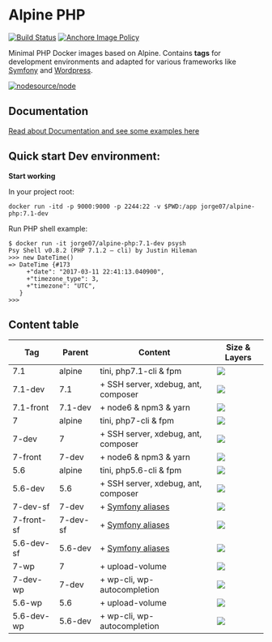 # Alpine PHP 
[![Build Status](https://travis-ci.org/jorge07/alpine-php.svg?branch=master)](https://travis-ci.org/jorge07/alpine-php) [![Anchore Image Policy](https://anchore.io/service/badges/policy/fb3efc7a464467f4f3a069d7dfc2124c21b89e93f8cb9ec4afd101aec3b8767e)](https://anchore.io/image/dockerhub/fb3efc7a464467f4f3a069d7dfc2124c21b89e93f8cb9ec4afd101aec3b8767e?repo=jorge07%2Falpine-php&tag=7)

Minimal PHP Docker images based on Alpine. Contains **tags** for development environments and adapted for various frameworks like [Symfony](http://symfony.com/) and [Wordpress](https://github.com/WordPress/WordPress).


[![nodesource/node](http://dockeri.co/image/jorge07/alpine-php)](https://registry.hub.docker.com/u/jorge07/alpine-php/)

## Documentation

[Read about Documentation and see some examples here](https://github.com/jorge07/alpine-php/tree/master/doc/README.md)

## Quick start Dev environment:

**Start working**

In your project root:

    docker run -itd -p 9000:9000 -p 2244:22 -v $PWD:/app jorge07/alpine-php:7.1-dev



Run PHP shell example:

    $ docker run -it jorge07/alpine-php:7.1-dev psysh
    Psy Shell v0.8.2 (PHP 7.1.2 — cli) by Justin Hileman
    >>> new DateTime()
    => DateTime {#173
         +"date": "2017-03-11 22:41:13.040900",
         +"timezone_type": 3,
         +"timezone": "UTC",
       }
    >>>


## Content table

|    Tag     | Parent     |        Content                                                                    | Size & Layers
|------------|------------|-----------------------------------------------------------------------------------|---------
| 7.1        |   alpine   | tini, php7.1-cli & fpm                                                            | [![](https://images.microbadger.com/badges/image/jorge07/alpine-php:7.1.svg)](https://microbadger.com/images/jorge07/alpine-php:7.1 "Get your own image badge on microbadger.com")
| 7.1-dev    |    7.1     | + SSH server, xdebug, ant, composer                                               | [![](https://images.microbadger.com/badges/image/jorge07/alpine-php:7.1-dev.svg)](https://microbadger.com/images/jorge07/alpine-php:7.1-dev "Get your own image badge on microbadger.com")
| 7.1-front  |  7.1-dev   | + node6 & npm3 & yarn                                                             | [![](https://images.microbadger.com/badges/image/jorge07/alpine-php:7.1-front.svg)](https://microbadger.com/images/jorge07/alpine-php:7.1-front "Get your own image badge on microbadger.com")
| 7          |   alpine   | tini, php7-cli & fpm                                                              | [![](https://images.microbadger.com/badges/image/jorge07/alpine-php:7.svg)](https://microbadger.com/images/jorge07/alpine-php:7 "Get your own image badge on microbadger.com")
| 7-dev      |     7      | + SSH server, xdebug, ant, composer                                               | [![](https://images.microbadger.com/badges/image/jorge07/alpine-php:7-dev.svg)](https://microbadger.com/images/jorge07/alpine-php:7-dev "Get your own image badge on microbadger.com")
| 7-front    |   7-dev    | + node6 & npm3 & yarn                                                             | [![](https://images.microbadger.com/badges/image/jorge07/alpine-php:7-front.svg)](https://microbadger.com/images/jorge07/alpine-php:7-front "Get your own image badge on microbadger.com")
| 5.6        |   alpine   | tini, php5.6-cli & fpm                                                            | [![](https://images.microbadger.com/badges/image/jorge07/alpine-php:5.6.svg)](https://microbadger.com/images/jorge07/alpine-php:5.6 "Get your own image badge on microbadger.com")
| 5.6-dev    |    5.6     | + SSH server, xdebug, ant, composer                                               | [![](https://images.microbadger.com/badges/image/jorge07/alpine-php:5.6-dev.svg)](https://microbadger.com/images/jorge07/alpine-php:5.6-dev "Get your own image badge on microbadger.com")
| 7-dev-sf   |   7-dev    | + [Symfony aliases](https://github.com/jorge07/alpine-php/blob/symfony/README.md) | [![](https://images.microbadger.com/badges/image/jorge07/alpine-php:7-dev-sf.svg)](https://microbadger.com/images/jorge07/alpine-php:7-dev-sf "Get your own image badge on microbadger.com")
| 7-front-sf |  7-dev-sf  | + [Symfony aliases](https://github.com/jorge07/alpine-php/blob/symfony/README.md) | [![](https://images.microbadger.com/badges/image/jorge07/alpine-php:7-front-sf.svg)](https://microbadger.com/images/jorge07/alpine-php:7-front-sf "Get your own image badge on microbadger.com")
| 5.6-dev-sf |   5.6-dev  | + [Symfony aliases](https://github.com/jorge07/alpine-php/blob/symfony/README.md) | [![](https://images.microbadger.com/badges/image/jorge07/alpine-php:5.6-dev-sf.svg)](https://microbadger.com/images/jorge07/alpine-php:5.6-dev-sf "Get your own image badge on microbadger.com")
| 7-wp       |     7      | + upload-volume                                                                   | [![](https://images.microbadger.com/badges/image/jorge07/alpine-php:7-wp.svg)](https://microbadger.com/images/jorge07/alpine-php:7-wp "Get your own image badge on microbadger.com")
| 7-dev-wp   |   7-dev    | + wp-cli, wp-autocompletion                                                       | [![](https://images.microbadger.com/badges/image/jorge07/alpine-php:7-dev-wp.svg)](https://microbadger.com/images/jorge07/alpine-php:7-dev-wp "Get your own image badge on microbadger.com")
| 5.6-wp     |    5.6     | + upload-volume                                                                   | [![](https://images.microbadger.com/badges/image/jorge07/alpine-php:5.6-wp.svg)](https://microbadger.com/images/jorge07/alpine-php:5.6-wp "Get your own image badge on microbadger.com")
| 5.6-dev-wp |  5.6-dev   | + wp-cli, wp-autocompletion                                                       | [![](https://images.microbadger.com/badges/image/jorge07/alpine-php:5.6-dev-wp.svg)](https://microbadger.com/images/jorge07/alpine-php:5.6-dev-wp "Get your own image badge on microbadger.com")
